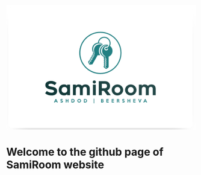 ![Image](https://github.com/Shelly875/SPM-webteam1-SamiRoom/blob/master/images/Logos/SamiRoom-Logo.png)

<H1>Welcome to the github page of SamiRoom website</H1>
